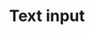 ---
layout: pattern.njk
key: text-input-mobile_fr
title: Text input
parent: components-mobile_fr
image: mobile/overview/text-input.webp
keywords: text input, text field, textfield
order: 190
availablelanguages: 
    - de
    - en
---